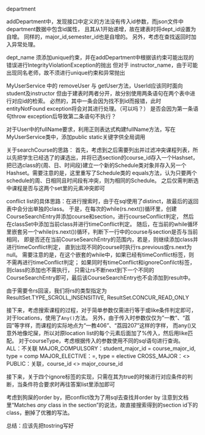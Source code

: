 department

addDepartment中，发现接口中定义的方法没有传入id参数，而json文件中department数据中包含id属性，
且其从1开始递增，故在建表时将dept_id设置为自增。
同样的，major_id,semester_id也是自增的。
另外，考虑在查找返回时加入异常处理。

dept_name 须添加unique约束，并在addDepartment中根据该约束可能出现的错误进行IntegrityViolationException的抛出
但对于 instructor_name，由于可能出现同名老师，故不须进行unique约束和异常抛出

MyUserService 中的 removeUser 与 getUser方法，UserId应该同时面向student及instructor
但由于建表时两者分开，故分别使用两条语句在两个表中进行对应id的检索。
必然的，其中一条会因为找不到id而报错，此时entityNotFound exception将会对其进行处理。（可以吗？）
是否会因为第一条语句throw exception后导致第二条语句不执行？

对于User中的fullName要求，利用正则表达式构建fullName方法，写在MyUserService类中，添加public static关键字供全局调用

关于searchCourse的思路：
首先，考虑到之后需要列出并过滤冲突课程列表，所以先把学生已经选了的课选出，并将已选section的course_id存入一个Hashset，
把已选class的{周、日、时间段}建立一个新的Schedule类对象并存入另一个Hashset。需要注意的是，这里重写了Schedule类的
equals方法，认为只要两个schedule的周、日相同且时间段有冲突，则为相同的Schedule。
之后仅需判断选中课程是否与这两个set里的元素冲突即可

conflict list的具体思路：在进行搜索时，由于在sql使用了distinct，故最后的返回表中会分出单独的class。
于是，在每次的while(rs.next())循环里，创建CourseSearchEntry并添加course和section，进行courseConflict判定，
然后在classSet中添加当前class并进行timeConflict判定。
随后，在当前的while循环里嵌套另一个while(rs.next())循环，判断下一行中的course与section是否与当前相同，
即是否还在当前CourseSearchEntry的范围内，若是，则继续添加class并进行timeConflict判定，
直到出现不同的course时执行rs.previous或rs.next为null。
需要注意的是，在这个嵌套的while中，如果已经有timeConflict标签，则不需再进行timeConflict判定；
如果同时有timeConflict和ignoreConfilct标签，则class的添加也不需执行，
只需让rs不断next到下一个不同的CourseSearchEntry即可，最后该CourseSearchEntry也不会添加到result中。

由于需要令rs回滚，我们将rs的类型指定为
ResultSet.TYPE_SCROLL_INSENSITIVE, ResultSet.CONCUR_READ_ONLY

接下来，考虑搜索课程的过程，对于简单参数仅需进行等于或like条件判定即可，对于locations，使用了`Any()`方法。
另外，由于传入时参数仅仅为”一教“、“荔园”等字样，而课程的实际地点为“一教406”、“荔园207”这样的字样，
而any()又意外地像坨屎，所以对原location list的每个元素后面加了%传入，然后用like匹配。
对于courseType，考虑根据传入的参数使用不同的sql语句进行查询。
ALL：不关联
MAJOR_COMPULSORY：student_major_id = course_major_id, type = comp
MAJOR_ELECTIVE：=, type = elective
CROSS_MAJOR：<>
PUBLIC：关联，course_id <> major_course_id

接下来，关于四个ignore标签的实现，只需在其为true的时候进行对应条件的判断，当条件符合要求时再往答案list里添加即可

考虑到狗屎的order by，把conflict改为了用sql去查找并order by
注意到文档里“Matches *any* class in the section”的说法，故直接搜索得到的section id下的class，删掉了优雅的写法。



总结：应该先把tostring写好